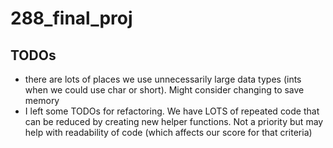# 288_final_proj

## TODOs
- there are lots of places we use unnecessarily large data types (ints when we could use char or short). Might consider changing to save memory
- I left some TODOs for refactoring. We have LOTS of repeated code that can be reduced by creating new helper functions. Not a priority but may help with readability of code (which affects our score for that criteria)
